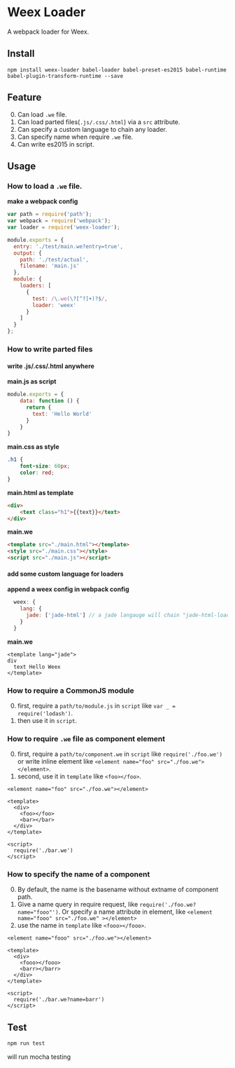 # Weex Loader

A webpack loader for Weex.

## Install

```
npm install weex-loader babel-loader babel-preset-es2015 babel-runtime babel-plugin-transform-runtime --save
```

## Feature

0. Can load `.we` file.
1. Can load parted files(`.js/.css/.html`) via a `src` attribute.
2. Can specify a custom language to chain any loader.
3. Can specify name when require `.we` file.
4. Can write es2015 in script.

## Usage

### How to load a `.we` file.

**make a webpack config**
```javascript
var path = require('path');
var webpack = require('webpack');
var loader = require('weex-loader');

module.exports = {
  entry: './test/main.we?entry=true',
  output: {
    path: './test/actual',
    filename: 'main.js'
  },
  module: {
    loaders: [
      {
        test: /\.we(\?[^?]+)?$/,
        loader: 'weex'
      }
    ]
  }
};
```

### How to write parted files

#### write .js/.css/.html anywhere

**main.js as script**
```javascript
module.exports = {
    data: function () {
      return {
        text: 'Hello World'
      }
    }
}
```

**main.css as style**
```css
.h1 {
    font-size: 60px;
    color: red;
}
```

**main.html as template**
```html
<div>
    <text class="h1">{{text}}</text>
</div>
```

**main.we**
```html
<template src="./main.html"></template>
<style src="./main.css"></style>
<script src="./main.js"></script>
```

#### add some custom language for loaders

**append a weex config in webpack config**
```javascript
  weex: {
    lang: {
      jade: ['jade-html'] // a jade langauge will chain "jade-html-loader"
    }
  }
```

**main.we**
```
<template lang="jade">
div
  text Hello Weex
</template>
```

### How to require a CommonJS module

0. first, require a `path/to/module.js` in `script` like `var _ = require('lodash')`. 
1. then use it in `script`.

### How to require `.we` file as component element

0. first, require a `path/to/component.we` in `script` like `require('./foo.we')` or write inline element like `<element name="foo" src="./foo.we"></element>`.
1. second, use it in `template` like `<foo></foo>`.

```
<element name="foo" src="./foo.we"></element>

<template>
  <div>
    <foo></foo>
    <bar></bar>
  </div>
</template>

<script>
  require('./bar.we')
</script>
```

### How to specify the name of a component

0. By default, the name is the basename without extname of component path.
1. Give a name query in require request, like `require('./foo.we?name="fooo"')`. Or specify a name attribute in element, like `<element name="fooo" src="./foo.we" ></element>`
2. use the name in `template` like `<fooo></fooo>`.

```
<element name="fooo" src="./foo.we"></element>

<template>
  <div>
    <fooo></fooo>
    <barr></barr>
  </div>
</template>

<script>
  require('./bar.we?name=barr')
</script>
```

## Test

```bash
npm run test
```
will run mocha testing
